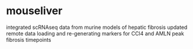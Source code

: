 # mouseliver
integrated scRNAseq data from murine models of hepatic fibrosis
updated remote data loading and re-generating markers for CCl4 and AMLN peak fibrosis timepoints